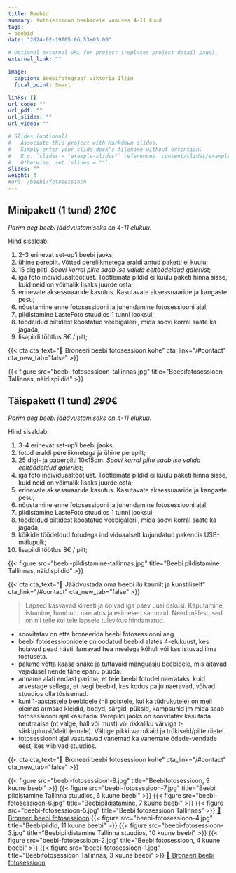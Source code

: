 ```yaml
---
title: Beebid
summary: fotosessioon beebidele vanuses 4-11 kuud
tags:
- beebid
date: "2024-02-19T05:06:53+03:00"

# Optional external URL for project (replaces project detail page).
external_link: ""

image:
  caption: Beebifotograaf Viktoria Iljin
  focal_point: Smart

links: []
url_code: ""
url_pdf: ""
url_slides: ""
url_video: ""

# Slides (optional).
#   Associate this project with Markdown slides.
#   Simply enter your slide deck's filename without extension.
#   E.g. `slides = "example-slides"` references `content/slides/example-slides.md`.
#   Otherwise, set `slides = ""`.
slides: ""
weight: 4
#url: /beebi/fotosessioon
---
```

## Minipakett (1 tund) *210*€
_Parim aeg beebi jäädvustamiseks on 4-11 elukuu._ 

Hind sisaldab:
1. 2-3 erinevat set-up’i beebi jaoks;
2. ühine perepilt. Võtted pereliikmetega eraldi antud paketti ei kuulu;
3. 15 digipilti. _Soovi korral pilte saab ise valida eeltöödeldud galeriist_;
4. iga foto individuaaltöötlust. Töötlemata pildid ei kuulu paketi hinna sisse, kuid neid on võimalik lisaks juurde osta;
5. erinevate aksessuaaride kasutus. Kasutavate aksessuaaride ja kangaste pesu;
6. nõustamine enne fotosessiooni ja juhendamine fotosessiooni ajal;
7. pildistamine LasteFoto stuudios 1 tunni jooksul;
8. töödeldud piltidest koostatud veebigalerii, mida soovi korral saate ka jagada;
9. lisapildi töötlus 8€ / pilt;

{{< cta cta_text="💛 Broneeri beebi fotosessioon kohe" cta_link="/#contact" cta_new_tab="false" >}}

{{< figure src="beebi-fotosessioon-tallinnas.jpg" title="Beebifotosessioon Tallinnas, näidispildid" >}}

## Täispakett (1 tund) *290*€
_Parim aeg beebi jäädvustamiseks on 4-11 elukuu._ 

Hind sisaldab:
1. 3-4 erinevat set-up’i beebi jaoks;
2. fotod eraldi pereliikmetega ja ühine perepilt;
3. 25 digi- ja paberpilti 10x15cm. _Soovi korral pilte saab ise valida eeltöödeldud galeriist_;
4. iga foto individuaaltöötlust. Töötlemata pildid ei kuulu paketi hinna sisse, kuid neid on võimalik lisaks juurde osta;
5. erinevate aksessuaaride kasutus. Kasutavate aksessuaaride ja kangaste pesu;
6. nõustamine enne fotosessiooni ja juhendamine fotosessiooni ajal;
7. pildistamine LasteFoto stuudios 1 tunni jooksul;
8. töödeldud piltidest koostatud veebigalerii, mida soovi korral saate ka jagada;
9. kõikide töödeldud fotodega individuaalselt kujundatud pakendis USB-mälupulk;
10. lisapildi töötlus 8€ / pilt;

{{< figure src="beebi-pildistamine-tallinnas.jpg" title="Beebi pildistamine Tallinnas, näidispildid" >}}

{{< cta cta_text="💛 Jäädvustada oma beebi ilu kaunilt ja kunstiliselt" cta_link="/#contact" cta_new_tab="false" >}}

> Lapsed kasvavad kiiresti ja õpivad iga päev uusi oskusi. Käputamine, istumine, hambutu naeratus ja esimesed sammud. Need mälestused on nii teile kui teie lapsele tulevikus hindamatud.

- soovitatav on ette broneerida beebi fotosessiooni aeg.
- beebi fotosessioonidele on oodatud beebid alates 4-elukuust, kes hoiavad pead hästi, lamavad hea meelega kõhuli või kes istuvad ilma toetuseta.
- palume võtta kaasa snäke ja tuttavaid mänguasju beebidele, mis aitavad vajadusel nende tähelepanu püüda.
- anname alati endast parima, et teie beebi fotodel naerataks, kuid arvestage sellega, et isegi beebid, kes kodus palju naeravad, võivad stuudios olla tõsisemad.
- kuni 1-aastastele beebidele (nii poistele, kui ka tüdrukutele) on meil olemas armsad kleidid, bodyd, särgid, püksid, kampsunid jm mida saab fotosessiooni ajal kasutada. Perepildi jaoks on soovitatav kasutada neutraalse (nt valge, hall või must) või rikkaliku värviga t-särki/pluusi/kleiti (emale). Vältige pikki varrukaid ja trükiseid/pilte riietel.
- fotosessiooni ajal vastutavad vanemad ka vanemate õdede-vendade eest, kes viibivad stuudios.

{{< cta cta_text="💛 Broneeri beebi fotosessioon kohe" cta_link="/#contact" cta_new_tab="false" >}}

{{< figure src="beebi-fotosessioon-8.jpg" title="Beebifotosessioon, 9 kuune beebi" >}}
{{< figure src="beebi-fotosessioon-7.jpg" title="Beebi pildistamine Tallinna stuudios, 6 kuune beebi" >}}
{{< figure src="beebi-fotosessioon-6.jpg" title="Beebipildistamine, 7 kuune beebi" >}}
{{< figure src="beebi-fotosessioon-5.jpg" title="Beebi fotosessioon Tallinnas" >}}
[💛 Broneeri beebi fotosessioon](/#contact)
{{< figure src="beebi-fotosessioon-4.jpg" title="Beebipildid, 11 kuune beebi" >}}
{{< figure src="beebi-fotosessioon-3.jpg" title="Beebipildistamine Tallinna stuudios, 10 kuune beebi" >}}
{{< figure src="beebi-fotosessioon-2.jpg" title="Beebi fotosessioon, 4 kuune beebi" >}}
{{< figure src="beebi-fotosessioon-1.jpg" title="Beebifotosessioon Tallinnas, 3 kuune beebi" >}}
[💛 Broneeri beebi fotosessioon](/#contact)